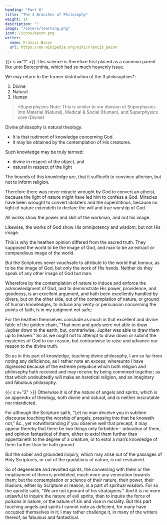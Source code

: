 ```yaml
---
heading: "Part 6"
title: "The 3 Branches of Philosophy"
weight: 14
description: ""
image: "/covers/learning.png"
icon: /icons/bacon.png
writer:
  name: Francis Bacon
  url: https://en.wikipedia.org/wiki/Francis_Bacon
---
```



{{< s v="1" >}} This science is therefore first placed as a common parent like unto Berecynthia, which had so much heavenly issue.
<!-- , omnes cœlicolas, omnes supera alta tenetes. -->

We may return to the former distribution of the 3 philosophies*:

1. Divine
2. Natural
3. Human


> *Superphysics Note: This is similar to our division of Superphysics into Material (Natural), Medical & Social (Human), and Superphysics core (Divine)


Divine philosophy is natural theology. 
- It is that rudiment of knowledge concerning God.
- It may be obtained by the contemplation of His creatures.

Such knowledge may be truly termed:
- divine in respect of the object, and
- natural in respect of the light

The bounds of this knowledge are, that it sufficeth to convince atheism, but not to inform religion.

Therefore there was never miracle wrought by God to convert an atheist, because the light of nature might have led him to confess a God. Miracles have been wrought to convert idolaters and the superstitious, because no light of nature extendeth to declare the will and true worship of God.

All works show the power and skill of the workman, and not his image. 

Likewise, the works of God show His omnipotency and wisdom, but not His image.

This is why the heathen opinion differed from the sacred truth. They supposed the world to be the image of God, and man to be an extract or compendious image of the world. 

But the Scriptures never vouchsafe to attribute to the world that honour, as to be the image of God, but only the work of His hands. Neither do they speak of any other image of God but man. 

Wherefore by the contemplation of nature to induce and enforce the acknowledgment of God, and to demonstrate His power, providence, and goodness, is an excellent argument, and hath been excellently handled by divers, but on the other side, out of the contemplation of nature, or ground of human knowledges, to induce any verity or persuasion concerning the points of faith, is in my judgment not safe; 
<!-- Da fidei quæ fidei sunt.  -->

For the heathen themselves conclude as much in that excellent and divine fable of the golden chain, “That men and gods were not able to draw Jupiter down to the earth; but, contrariwise, Jupiter was able to draw them up to heaven.”  So as we ought not to attempt to draw down or submit the mysteries of God to our reason, but contrariwise to raise and advance our reason to the divine truth.  

So as in this part of knowledge, touching divine philosophy, I am so far from noting any deficience, as I rather note an excess; whereunto I have digressed because of the extreme prejudice which both religion and philosophy hath received and may receive by being commixed together; as that which undoubtedly will make an heretical religion, and an imaginary and fabulous philosophy.


{{< s v="2" >}} Otherwise it is of the nature of angels and spirits, which is an appendix of theology, both divine and natural, and is neither inscrutable nor interdicted.  

For although the Scripture saith, “Let no man deceive you in sublime discourse touching the worship of angels, pressing into that he knoweth not,” &c., yet notwithstanding if you observe well that precept, it may appear thereby that there be two things only forbidden—adoration of them, and opinion fantastical of them, either to extol them further than appertaineth to the degree of a creature, or to extol a man’s knowledge of them further than he hath ground.  

But the sober and grounded inquiry, which may arise out of the passages of Holy Scriptures, or out of the gradations of nature, is not restrained.

So of degenerate and revolted spirits, the conversing with them or the employment of them is prohibited, much more any veneration towards them; but the contemplation or science of their nature, their power, their illusions, either by Scripture or reason, is a part of spiritual wisdom.  For so the apostle saith, “We are not ignorant of his stratagems.”  And it is no more unlawful to inquire the nature of evil spirits, than to inquire the force of poisons in nature, or the nature of sin and vice in morality.  But this part touching angels and spirits I cannot note as deficient, for many have occupied themselves in it; I may rather challenge it, in many of the writers thereof, as fabulous and fantastical.
